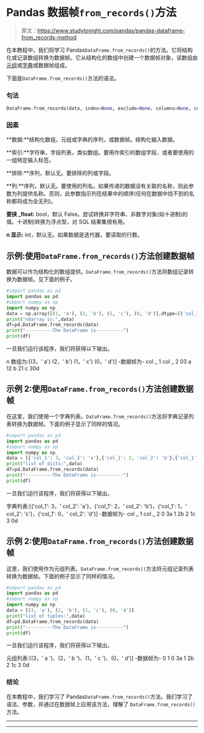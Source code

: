 # Pandas 数据帧`from_records()`方法

> 原文：<https://www.studytonight.com/pandas/pandas-dataframe-from_records-method>

在本教程中，我们将学习 Pandas`DataFrame.from_records()`的方法。它将结构化或记录数组转换为数据帧。它从结构化的数组中创建一个数据帧对象，该数组由[元组](https://www.studytonight.com/python/tuples-in-python)或[字典](https://www.studytonight.com/python/dictionaries-in-python)或数据帧组成。

下面是`DataFrame.from_records()`方法的语法。

### 句法

```py
DataFrame.from_records(data, index=None, exclude=None, columns=None, coerce_float=False, nrows=None)
```

### 因素

**数据:**结构化数组，元组或字典的序列，或数据帧。结构化输入数据。

**索引:**字符串，字段列表，类似数组。要用作索引的数组字段，或者要使用的一组特定输入标签。

**排除:**序列，默认无。要排除的列或字段。

**列:**序列，默认无。要使用的列名。如果传递的数据没有关联的名称，则此参数为列提供名称。否则，此参数指示列在结果中的顺序(任何在数据中找不到的名称都将成为全无列)。

**要挟 _float:** bool，默认 False。尝试转换非字符串、非数字对象(如十进制)的值。十进制)转换为浮点型，对 SQL 结果集很有用。

**n 显示:** int，默认无。如果数据是迭代器，要读取的行数。

## 示例:使用`DataFrame.from_records()`方法创建数据帧

数据可以作为结构化的数组提供。`DataFrame.from_records()`方法将数组记录转换为数据帧。见下面的例子。

```py
#import pandas as pd
import pandas as pd
#import numpy as np
import numpy as np
data = np.array([(3, 'a'), (2, 'b'), (1, 'c'), (0, 'd')],dtype=[('col_1', 'i4'), ('col_2', 'U1')])
print("ndarray is:",data)
df=pd.DataFrame.from_records(data)
print("----------The DataFrame is----------")
print(df)
```

一旦我们运行该程序，我们将获得以下输出。

n 数组为:[(3，' a') (2，' b') (1，' c') (0，' d')]
-数据帧为-
col _ 1 col _ 2
03 a
12 b
21 c
30d

## 示例 2:使用`DataFrame.from_records()`方法创建数据帧

在这里，我们使用一个字典列表。`DataFrame.from_records()`方法将字典记录列表转换为数据帧。下面的例子显示了同样的情况。

```py
#import pandas as pd
import pandas as pd
#import numpy as np
import numpy as np
data = [{'col_1': 3, 'col_2': 'a'},{'col_1': 2, 'col_2': 'b'},{'col_1': 1, 'col_2': 'c'},{'col_1': 0, 'col_2': 'd'}]
print("list of dicts:",data)
df=pd.DataFrame.from_records(data)
print("----------The DataFrame is----------")
print(df)
```

一旦我们运行该程序，我们将获得以下输出。

字典列表:[{'col_1': 3，' col_2': 'a'}，{'col_1': 2，' col_2': 'b'}，{'col_1': 1，' col_2': 'c'}，{'col_1': 0，' col_2': 'd'}]
-数据帧为-
col _ 1 col _ 2
0 3a
1 2b
2 1c
3 0d

## 示例 2:使用`DataFrame.from_records()`方法创建数据帧

这里，我们使用作为元组列表。`DataFrame.from_records()`方法将元组记录列表转换为数据帧。下面的例子显示了同样的情况。

```py
#import pandas as pd
import pandas as pd
#import numpy as np
import numpy as np
data = [(3, 'a'), (2, 'b'), (1, 'c'), (0, 'd')]
print("list of tuples:",data)
df=pd.DataFrame.from_records(data)
print("----------The DataFrame is----------")
print(df)
```

一旦我们运行该程序，我们将获得以下输出。

元组列表:[(3，' a ')、(2，' b ')、(1，' c ')、(0，' d')]
-数据帧为-
0 1
0 3a
1 2b
2 1c
3 0d

### 结论

在本教程中，我们学习了 Pandas`DataFrame.from_records()`方法。我们学习了语法、参数，并通过在数据帧上应用该方法，理解了 `DataFrame.from_records()`方法。

* * *

* * *